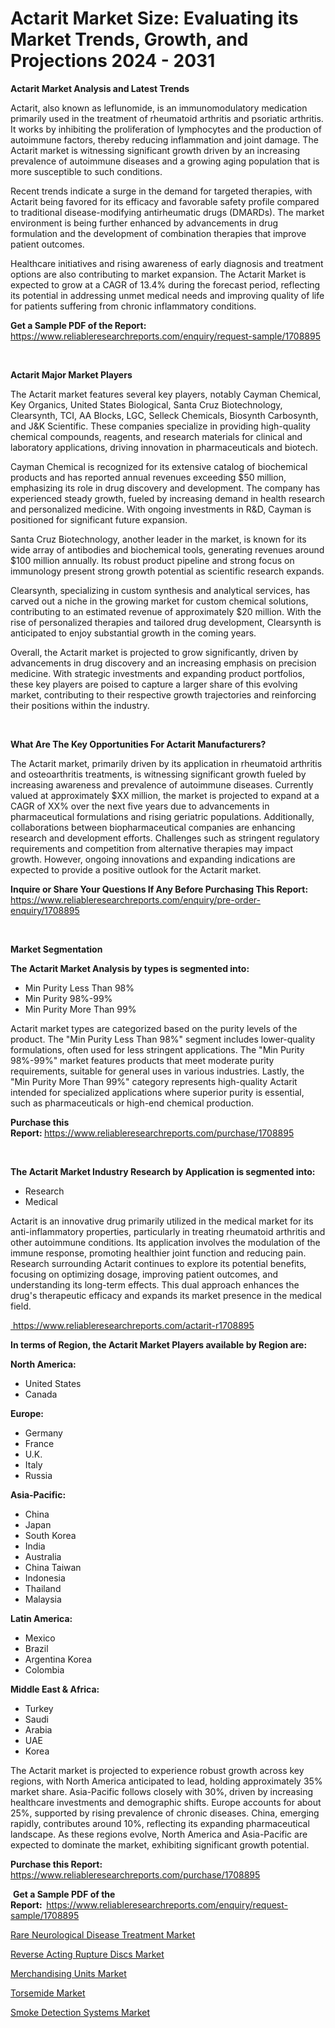 <p><h1>Actarit Market Size: Evaluating its Market Trends, Growth, and Projections 2024 - 2031</h1></p><p><strong>Actarit Market Analysis and Latest Trends</strong></p>
<p><p>Actarit, also known as leflunomide, is an immunomodulatory medication primarily used in the treatment of rheumatoid arthritis and psoriatic arthritis. It works by inhibiting the proliferation of lymphocytes and the production of autoimmune factors, thereby reducing inflammation and joint damage. The Actarit market is witnessing significant growth driven by an increasing prevalence of autoimmune diseases and a growing aging population that is more susceptible to such conditions.</p><p>Recent trends indicate a surge in the demand for targeted therapies, with Actarit being favored for its efficacy and favorable safety profile compared to traditional disease-modifying antirheumatic drugs (DMARDs). The market environment is being further enhanced by advancements in drug formulation and the development of combination therapies that improve patient outcomes. </p><p>Healthcare initiatives and rising awareness of early diagnosis and treatment options are also contributing to market expansion. The Actarit Market is expected to grow at a CAGR of 13.4% during the forecast period, reflecting its potential in addressing unmet medical needs and improving quality of life for patients suffering from chronic inflammatory conditions.</p></p>
<p><strong>Get a Sample PDF of the Report:&nbsp;</strong> <a href="https://www.reliableresearchreports.com/enquiry/request-sample/1708895?utm_campaign=32&utm_medium=2&utm_source=Github&utm_content=ia&utm_term=21102024&utm_id=actarit">https://www.reliableresearchreports.com/enquiry/request-sample/1708895</a></p>
<p>&nbsp;</p>
<p><strong>Actarit Major Market Players</strong></p>
<p><p>The Actarit market features several key players, notably Cayman Chemical, Key Organics, United States Biological, Santa Cruz Biotechnology, Clearsynth, TCI, AA Blocks, LGC, Selleck Chemicals, Biosynth Carbosynth, and J&K Scientific. These companies specialize in providing high-quality chemical compounds, reagents, and research materials for clinical and laboratory applications, driving innovation in pharmaceuticals and biotech.</p><p>Cayman Chemical is recognized for its extensive catalog of biochemical products and has reported annual revenues exceeding $50 million, emphasizing its role in drug discovery and development. The company has experienced steady growth, fueled by increasing demand in health research and personalized medicine. With ongoing investments in R&D, Cayman is positioned for significant future expansion.</p><p>Santa Cruz Biotechnology, another leader in the market, is known for its wide array of antibodies and biochemical tools, generating revenues around $100 million annually. Its robust product pipeline and strong focus on immunology present strong growth potential as scientific research expands.</p><p>Clearsynth, specializing in custom synthesis and analytical services, has carved out a niche in the growing market for custom chemical solutions, contributing to an estimated revenue of approximately $20 million. With the rise of personalized therapies and tailored drug development, Clearsynth is anticipated to enjoy substantial growth in the coming years.</p><p>Overall, the Actarit market is projected to grow significantly, driven by advancements in drug discovery and an increasing emphasis on precision medicine. With strategic investments and expanding product portfolios, these key players are poised to capture a larger share of this evolving market, contributing to their respective growth trajectories and reinforcing their positions within the industry.</p></p>
<p>&nbsp;</p>
<p><strong>What Are The Key Opportunities For Actarit Manufacturers?</strong></p>
<p><p>The Actarit market, primarily driven by its application in rheumatoid arthritis and osteoarthritis treatments, is witnessing significant growth fueled by increasing awareness and prevalence of autoimmune diseases. Currently valued at approximately $XX million, the market is projected to expand at a CAGR of XX% over the next five years due to advancements in pharmaceutical formulations and rising geriatric populations. Additionally, collaborations between biopharmaceutical companies are enhancing research and development efforts. Challenges such as stringent regulatory requirements and competition from alternative therapies may impact growth. However, ongoing innovations and expanding indications are expected to provide a positive outlook for the Actarit market.</p></p>
<p><strong>Inquire or Share Your Questions If Any Before Purchasing This Report:</strong> <a href="https://www.reliableresearchreports.com/enquiry/pre-order-enquiry/1708895?utm_campaign=32&utm_medium=2&utm_source=Github&utm_content=ia&utm_term=21102024&utm_id=actarit">https://www.reliableresearchreports.com/enquiry/pre-order-enquiry/1708895</a></p>
<p>&nbsp;</p>
<p><strong>Market Segmentation</strong></p>
<p><strong>The Actarit Market Analysis by types is segmented into:</strong></p>
<p><ul><li>Min Purity Less Than 98%</li><li>Min Purity 98%-99%</li><li>Min Purity More Than 99%</li></ul></p>
<p><p>Actarit market types are categorized based on the purity levels of the product. The "Min Purity Less Than 98%" segment includes lower-quality formulations, often used for less stringent applications. The "Min Purity 98%-99%" market features products that meet moderate purity requirements, suitable for general uses in various industries. Lastly, the "Min Purity More Than 99%" category represents high-quality Actarit intended for specialized applications where superior purity is essential, such as pharmaceuticals or high-end chemical production.</p></p>
<p><strong>Purchase this Report:&nbsp;</strong><a href="https://www.reliableresearchreports.com/purchase/1708895?utm_campaign=32&utm_medium=2&utm_source=Github&utm_content=ia&utm_term=21102024&utm_id=actarit">https://www.reliableresearchreports.com/purchase/1708895</a></p>
<p>&nbsp;</p>
<p><strong>The Actarit Market Industry Research by Application is segmented into:</strong></p>
<p><ul><li>Research</li><li>Medical</li></ul></p>
<p><p>Actarit is an innovative drug primarily utilized in the medical market for its anti-inflammatory properties, particularly in treating rheumatoid arthritis and other autoimmune conditions. Its application involves the modulation of the immune response, promoting healthier joint function and reducing pain. Research surrounding Actarit continues to explore its potential benefits, focusing on optimizing dosage, improving patient outcomes, and understanding its long-term effects. This dual approach enhances the drug's therapeutic efficacy and expands its market presence in the medical field.</p></p>
<p><a href="https://www.reliableresearchreports.com/actarit-r1708895?utm_campaign=32&utm_medium=2&utm_source=Github&utm_content=ia&utm_term=21102024&utm_id=actarit">&nbsp;https://www.reliableresearchreports.com/actarit-r1708895</a></p>
<p><strong>In terms of Region, the Actarit Market Players available by Region are:</strong></p>
<p>
    <p> <strong> North America: </strong>
        <ul>
            <li>United States</li>
            <li>Canada</li>
        </ul>
        </p> 
    <p> <strong> Europe: </strong>
        <ul>
            <li>Germany</li>
            <li>France</li>
            <li>U.K.</li>
            <li>Italy</li>
            <li>Russia</li>
        </ul>
        </p> 
    <p> <strong> Asia-Pacific: </strong>
        <ul>
            <li>China</li>
            <li>Japan</li>
            <li>South Korea</li>
            <li>India</li>
            <li>Australia</li>
            <li>China Taiwan</li>
            <li>Indonesia</li>
            <li>Thailand</li>
            <li>Malaysia</li>
        </ul>
        </p> 
    <p> <strong> Latin America: </strong>
        <ul>
            <li>Mexico</li>
            <li>Brazil</li>
            <li>Argentina Korea</li>
            <li>Colombia</li>
        </ul>
        </p> 
    <p> <strong> Middle East & Africa: </strong>
        <ul>
            <li>Turkey</li>
            <li>Saudi</li>
            <li>Arabia</li>
            <li>UAE</li>
            <li>Korea</li>
        </ul>
    </p>
    </p>
<p><p>The Actarit market is projected to experience robust growth across key regions, with North America anticipated to lead, holding approximately 35% market share. Asia-Pacific follows closely with 30%, driven by increasing healthcare investments and demographic shifts. Europe accounts for about 25%, supported by rising prevalence of chronic diseases. China, emerging rapidly, contributes around 10%, reflecting its expanding pharmaceutical landscape. As these regions evolve, North America and Asia-Pacific are expected to dominate the market, exhibiting significant growth potential.</p></p>
<p><strong>Purchase this Report: </strong><a href="https://www.reliableresearchreports.com/purchase/1708895?utm_campaign=32&utm_medium=2&utm_source=Github&utm_content=ia&utm_term=21102024&utm_id=actarit">https://www.reliableresearchreports.com/purchase/1708895</a></p>
<p>&nbsp;<strong>Get a Sample PDF of the Report:&nbsp;&nbsp;</strong><a href="https://www.reliableresearchreports.com/enquiry/request-sample/1708895?utm_campaign=32&utm_medium=2&utm_source=Github&utm_content=ia&utm_term=21102024&utm_id=actarit">https://www.reliableresearchreports.com/enquiry/request-sample/1708895</a></p>
<p><strong></strong></p>
<p><p><a href="https://www.linkedin.com/pulse/rare-neurological-disease-treatment-market-size-share-competitive-lamkc?utm_campaign=32&utm_medium=2&utm_source=Github&utm_content=ia&utm_term=21102024&utm_id=actarit">Rare Neurological Disease Treatment Market</a></p><p><a href="https://issuu.com/reportprime-2/docs/reverse-acting-rupture-discs-market_8470b81421ce0a?utm_campaign=32&utm_medium=2&utm_source=Github&utm_content=ia&utm_term=21102024&utm_id=actarit">Reverse Acting Rupture Discs Market</a></p><p><a href="https://www.linkedin.com/pulse/merchandising-units-market-size-share-growth-analysis-type-q5n3c?utm_campaign=32&utm_medium=2&utm_source=Github&utm_content=ia&utm_term=21102024&utm_id=actarit">Merchandising Units Market</a></p><p><a href="https://github.com/cristy9x9bur/Market-Research-Report-List-1/blob/main/torsemide-market.md?utm_campaign=32&utm_medium=2&utm_source=Github&utm_content=ia&utm_term=21102024&utm_id=actarit">Torsemide Market</a></p><p><a href="https://issuu.com/reportprime-2/docs/smoke-detection-systems-market-size_1f72dd2401e102?utm_campaign=32&utm_medium=2&utm_source=Github&utm_content=ia&utm_term=21102024&utm_id=actarit">Smoke Detection Systems Market</a></p></p>
